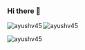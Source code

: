### Hi there 👋

<!--
**ayushv45/ayushv45** is a ✨ _special_ ✨ repository because its `README.md` (this file) appears on your GitHub profile.

Here are some ideas to get you started:

- 🔭 I’m currently working on ...
- 🌱 I’m currently learning ...
- 👯 I’m looking to collaborate on ...
- 🤔 I’m looking for help with ...
- 💬 Ask me about ...
- 📫 How to reach me: ...
- 😄 Pronouns: ...
- ⚡ Fun fact: ...
-->
<p><img align="left" src="https://github-readme-stats.vercel.app/api/top-langs?username=ayushv45&show_icons=true&locale=en&layout=compact" alt="ayushv45" /></p>
<p><img align="center" src="https://github-readme-stats.vercel.app/api?username=ayushv45&show_icons=true&theme=tokyonight" alt="ayushv45" /></p>
<p><img align="center" src="https://github-readme-streak-stats.herokuapp.com/?user=ayushv45&" alt="ayushv45" /></p>
